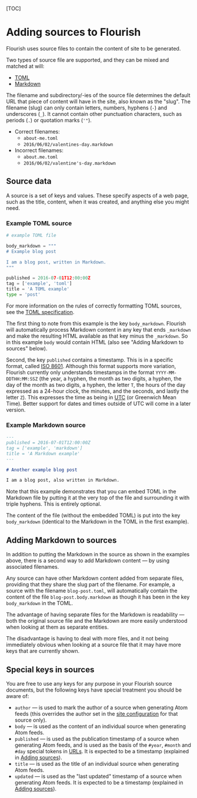 [TOC]

# Adding sources to Flourish

Flourish uses source files to contain the content of site to be generated.

Two types of source file are supported, and they can be mixed and matched
at will:

* [TOML][toml]
* [Markdown][md]

The filename and subdirectory/-ies of the source file determines the default
URL that piece of content will have in the site, also known as the "slug". The
filename (slug) can only contain letters, numbers, hyphens (`-`) and
underscores (`_`). It cannot contain other punctuation characters, such as
periods (`.`) or quotation marks (`'"`).

* Correct filenames:
    * `about-me.toml`
    * `2016/06/02/valentines-day.markdown`
* Incorrect filenames:
    * `about.me.toml`
    * `2016/06/02/valentine's-day.markdown`

## Source data

A source is a set of keys and values. These specify aspects of a web page,
such as the title, content, when it was created, and anything else you might
need. 

### Example TOML source

```python
# example TOML file

body_markdown = """
# Example blog post

I am a blog post, written in Markdown.
"""

published = 2016-07-01T12:00:00Z
tag = ['example', 'toml']
title = 'A TOML example'
type = 'post'
```

For more information on the rules of correctly formatting TOML sources, see
the [TOML specification][tomlspec].

The first thing to note from this example is the key `body_markdown`. Flourish
will automatically process Markdown content in any key that ends `_markdown`
and make the resulting HTML available as that key minus the `_markdown`. So in
this example `body` would contain HTML (also see "Adding Markdown to sources"
below).

Second, the key `published` contains a timestamp. This is in a specific 
format, called [ISO 8601][iso]. Although this format supports more 
variation, Flourish currently only understands timestamps in the format 
`YYYY-MM-DDTHH:MM:SSZ` (the year, a hyphen, the month as two digits, a hyphen,
the day of the month as two digits, a hyphen, the letter `T`, the hours
of the day expressed as a 24-hour clock, the minutes, and the seconds, and
lastly the letter `Z`). This expresses the time as being in [UTC][utc] 
(or Greenwich Mean Time). Better support for dates and times outside of UTC
will come in a later version.


### Example Markdown source

```markdown
---
published = 2016-07-01T12:00:00Z
tag = ['example', 'markdown']
title = 'A Markdown example'
---

# Another example blog post

I am a blog post, also written in Markdown.
```

Note that this example demonstrates that you can embed TOML in the Markdown
file by putting it at the very top of the file and surrounding it with triple
hyphens. This is entirely optional.

The content of the file (without the embedded TOML) is put into the key
`body_markdown` (identical to the Markdown in the TOML in the first example).


## Adding Markdown to sources

In addition to putting the Markdown in the source as shown in the examples
above, there is a second way to add Markdown content — by using associated
filenames.

Any source can have other Markdown content added from separate files,
providing that they share the slug part of the filename. For example, a
source with the filename `blog-post.toml`, will automatically contain the
content of the file `blog-post.body.markdown` as though it has been in
the key `body_markdown` in the TOML.

The advantage of having separate files for the Markdown is readability — both
the original source file and the Markdown are more easily understood when
looking at them as separate entities.

The disadvantage is having to deal with more files, and it not being
immediately obvious when looking at a source file that it may have more
keys that are currently shown.


## Special keys in sources

You are free to use any keys for any purpose in your Flourish source
documents, but the following keys have special treatment you should
be aware of:

  * `author` — is used to mark the author of a source when
    generating Atom feeds (this overrides the author set in
    the [site configuration](/site-configuration/) for that source only).
  * `body` — is used as the content of an individual source when generating
    Atom feeds.
  * `published` — is used as the publication timestamp of a source when
    generating Atom feeds, and is used as the basis of the `#year`, `#month`
    and `#day` special tokens in [URLs](/adding-urls/). It is expected to be a
    timestamp (explained in [Adding sources](/adding-sources/)).
  * `title` — is used as the title of an individual source when generating
    Atom feeds.
  * `updated` — is used as the "last updated" timestamp of a source when
    generating Atom feeds. It is expected to be a timestamp (explained in
    [Adding sources](/adding-sources/)).


[iso]: https://en.wikipedia.org/wiki/ISO_8601
[md]: http://daringfireball.net/projects/markdown/
[toml]: https://github.com/toml-lang/toml
[tomlspec]: https://github.com/toml-lang/toml#user-content-spec
[utc]: https://en.wikipedia.org/wiki/Coordinated_Universal_Time
